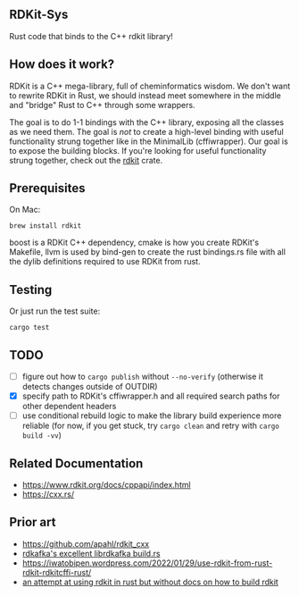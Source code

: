 RDKit-Sys
---

Rust code that binds to the C++ rdkit library!

How does it work?
---

RDKit is a C++ mega-library, full of cheminformatics wisdom. We don't want to rewrite RDKit in Rust, we should instead meet somewhere in the middle and
"bridge" Rust to C++ through some wrappers.

The goal is to do 1-1 bindings with the C++ library, exposing all the classes as we need them. The goal is _not_ to create
a high-level binding with useful functionality strung together like in the MinimalLib (cffiwrapper). Our goal is to expose the
building blocks. If you're looking for useful functionality strung together, check out the [rdkit](https://crates.io/crate/rdkit) crate.

Prerequisites
---

On Mac:

    brew install rdkit

boost is a RDKit C++ dependency, cmake is how you create RDKit's Makefile, llvm is used by bind-gen to create the rust
bindings.rs file with all the dylib definitions required to use RDKit from rust.

Testing
---

Or just run the test suite:

    cargo test

TODO
---

 - [ ] figure out how to `cargo publish` without `--no-verify` (otherwise it detects changes outside of OUTDIR)
 - [X] specify path to RDKit's cffiwrapper.h and all required search paths for other dependent headers
 - [ ] use conditional rebuild logic to make the library build experience more reliable (for now, if you get stuck, try `cargo clean` and retry with `cargo build -vv`)

Related Documentation
---

 - https://www.rdkit.org/docs/cppapi/index.html
 - https://cxx.rs/

Prior art
---

 - https://github.com/apahl/rdkit_cxx
 - [rdkafka's excellent librdkafka build.rs](https://github.com/fede1024/rust-rdkafka/blob/master/rdkafka-sys/build.rs)
 - https://iwatobipen.wordpress.com/2022/01/29/use-rdkit-from-rust-rdkit-rdkitcffi-rust/
 - [an attempt at using rdkit in rust but without docs on how to build rdkit](https://github.com/iwatobipen/rust_rdkit/)

